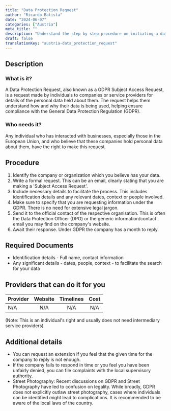 ```yaml
---
title: "Data Protection Request"
author: "Ricardo Batista"
date: "2024-06-07"
categories: ["Austria"]
meta_title: ""
description: "Understand the step by step procedure on initiating a data protection request under GDPR"
draft: false
translationKey: "austria-data_protection_request"
---
```


## Description
### What is it?
A Data Protection Request, also known as a GDPR Subject Access Request, is a request made by individuals to companies or service providers for details of the personal data held about them. The request helps them understand how and why their data is being used, helping ensure compliance with the General Data Protection Regulation (GDPR).

### Who needs it?
Any individual who has interacted with businesses, especially those in the European Union, and who believe that these companies hold personal data about them, have the right to make this request.

## Procedure
1. Identify the company or organization which you believe has your data.
2. Write a formal request. This can be an email, clearly stating that you are making a 'Subject Access Request'.
3. Include necessary details to facilitate the process. This includes identification details and any relevant dates, context or people involved.
4. Make sure to specify that you are requesting information under the GDPR. There is no need for extensive legal jargon.
5. Send it to the official contact of the respective organisation. This is often the Data Protection Officer (DPO) or the generic information/contact email you may find on the company's website.
6. Await their response. Under GDPR the company has a month to reply.

## Required Documents
- Identification details - Full name, contact information
- Any significant details - dates, people, context - to facilitate the search for your data

## Providers that can do it for you

| Provider    |     Website     |  Timelines |     Cost      |
| ----------- | :-------------: | :-------: | :----------: |
| N/A         |      N/A         |  N/A    |     N/A     |

(Note: This is an individual's right and usually does not need intermediary service providers)

## Additional details
- You can request an extension if you feel that the given time for the company to reply is not enough.
- If the company fails to respond in time or you feel you have been unfairly denied, you can file complaints with the local supervisory authority.
- Street Photography: Recent discussions on GDPR and Street Photography have led to confusion on legality. While broadly, GDPR does not explicitly outlaw street photography, cases where individuals can be identified might lead to complications. It is recommended to be aware of the local laws of the country.